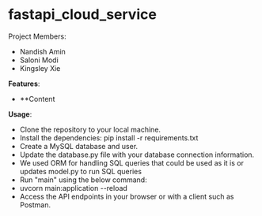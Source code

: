 # fastapi_cloud_service

Project Members:
* Nandish Amin
* Saloni Modi
* Kingsley Xie

**Features**:
* **Content
  
**Usage**:
* Clone the repository to your local machine.
* Install the dependencies: pip install -r requirements.txt
* Create a MySQL database and user.
* Update the database.py file with your database connection information.
* We used ORM for handling SQL queries that could be used as it is or updates model.py to run SQL queries
* Run "main" using the below command:
* uvcorn main:application --reload
* Access the API endpoints in your browser or with a client such as Postman.
